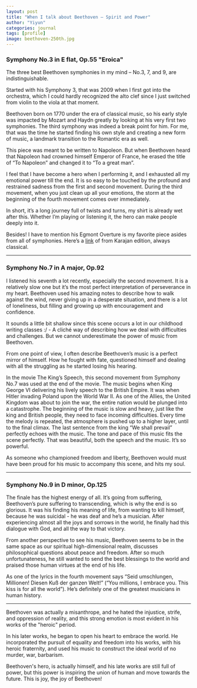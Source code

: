 ```yaml
---
layout: post
title: "When I talk about Beethoven – Spirit and Power"
author: "Yiyun"
categories: journal
tags: [profile]
image: beethoven-250th.jpg
---
```


### Symphony No.3 in E flat, Op.55 "Eroica"
The three best Beethoven symphonies in my mind – No.3, 7, and 9, are indistinguishable. 

Started with his Symphony 3, that was 2009 when I first got into the orchestra, which I could hardly recognized the alto clef since I just switched from violin to the viola at that moment. 

Beethoven born on 1770 under the era of classical music, so his early style was impacted by Mozart and Haydn greatly by looking at his very first two symphonies. The third symphony was indeed a break point for him. For me, that was the time he started finding his own style and creating a new form of music, a landmark transition to the Romantic era as well. 

This piece was meant to be written to Napoleon. But when Beethoven heard that Napoleon had crowned himself Emperor of France, he erased the title of “To Napoleon” and changed it to “To a great man”. 

I feel that I have become a hero when I performing it, and I exhausted all my emotional power till the end. It is so easy to be touched by the profound and restrained sadness from the first and second movement. During the third movement, when you just clean up all your emotions, the storm at the beginning of the fourth movement comes over immediately. 

In short, it’s a long journey full of twists and turns, my shirt is already wet after this. Whether I’m playing or listening it, the hero can make people deeply into it. 

Besides! I have to mention his Egmont Overture is my favorite piece asides from all of symphonies. Here’s a [link](https://www.youtube.com/watch?v=N1JWz8jwWsQ&list=RDN1JWz8jwWsQ&start_radio=1&rv=N1JWz8jwWsQ&t=63) of from Karajan edition, always classical. 


- - - - - - - - - - - - - - - - - - - 
### Symphony No.7 in A major, Op.92
I listened his seventh a lot recently, especially the second movement. It is a relatively slow one but it’s the most perfect interpretation of perseverance in my heart. Beethoven used his amazing notes to describe how to walk against the wind, never giving up in a desperate situation, and there is a lot of loneliness, but filling and growing up with encouragement and confidence. 

It sounds a little bit shallow since this scene occurs a lot in our childhood writing classes :/ - A cliché way of describing how we deal with difficulties and challenges. But we cannot underestimate the power of music from Beethoven. 

From one point of view, I often describe Beethoven’s music is a perfect mirror of himself. How he fought with fate, questioned himself and dealing with all the struggling as he started losing his hearing. 

In the movie The King’s Speech, this second movement from Symphony No.7 was used at the end of the movie. The music begins when King George VI delivering his lively speech to the British Empire. It was when Hitler invading Poland upon the World War II. As one of the Allies, the United Kingdom was about to join the war, the entire nation would be plunged into a catastrophe. The beginning of the music is slow and heavy, just like the king and British people, they need to face incoming difficulties. Every time the melody is repeated, the atmosphere is pushed up to a higher layer, until to the final climax. The last sentence from the king “We shall prevail” perfectly echoes with the music. The tone and pace of this music fits the scene perfectly. That was beautiful, both the speech and the music. It’s so powerful. 

As someone who championed freedom and liberty, Beethoven would must have been proud for his music to accompany this scene, and hits my soul.


- - - - - - - - - - - - - - - - - - - 
### Symphony No.9 in D minor, Op.125
The finale has the highest energy of all. It’s going from suffering, Beethoven’s pure suffering to transcending, which is why the end is so glorious. It was his finding his meaning of life, from wanting to kill himself, because he was suicidal - he was deaf and he’s a musician. After experiencing almost all the joys and sorrows in the world, he finally had this dialogue with God, and all the way to that victory. 

From another perspective to see his music, Beethoven seems to be in the same space as our spiritual high-dimensional realm, discusses philosophical questions about peace and freedom. After so much unfortunateness, he still wanted to send the best blessings to the world and praised those human virtues at the end of his life. 

As one of the lyrics in the fourth movement says “Seid umschlungen, Millionen! Diesen Kuß der ganzen Welt!” (“You millions, I embrace you. This kiss is for all the world”). He’s definitely one of the greatest musicians in human history. 


- - - - - - - - - - - - - - - - - - - 

Beethoven was actually a misanthrope, and he hated the injustice, strife, and oppression of reality, and this strong emotion is most evident in his works of the "heroic" period. 

In his later works, he began to open his heart to embrace the world. He incorporated the pursuit of equality and freedom into his works, with his heroic fraternity, and used his music to construct the ideal world of no murder, war, barbarism. 

Beethoven's hero, is actually himself, and his late works are still full of power, but this power is inspiring the union of human and move towards the future. This is joy, the joy of Beethoven!

